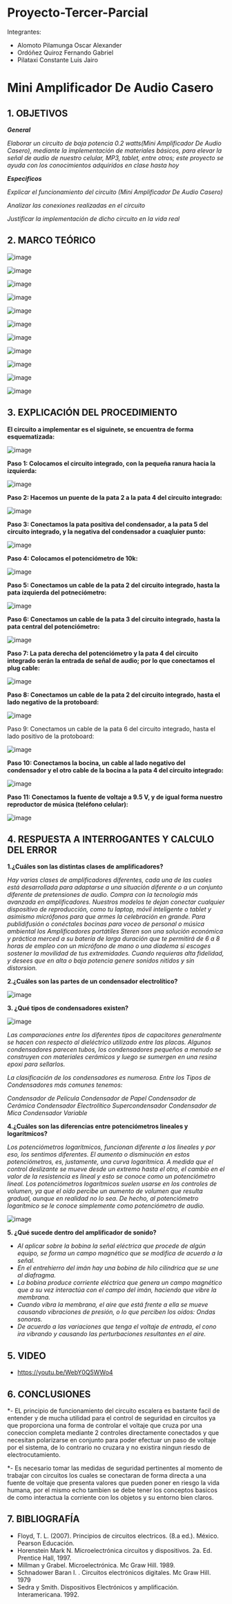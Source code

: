 # Proyecto-Tercer-Parcial
Integrantes:
- Alomoto Pilamunga Oscar Alexander
- Ordóñez Quiroz Fernando Gabriel
- Pilataxi Constante Luis Jairo

# Mini Amplificador De Audio Casero

## 1. OBJETIVOS

***General***

*Elaborar un circuito de baja potencia 0.2 watts(Mini Amplificador De Audio Casero), mediante la implementación de materiales básicos, para elevar 
la señal de audio de nuestro celular, MP3, tablet, entre otros; este proyecto se ayuda con los conocimientos adquiridos en clase hasta hoy*

***Especificos***

*Explicar el funcionamiento del circuito (Mini Amplificador De Audio Casero)*

*Analizar las conexiones realizadas en el circuito*

*Justificar la implementación de dicho circuito en la vida real* 

## 2. MARCO TEÓRICO

![image](https://user-images.githubusercontent.com/104925648/221669720-5ad2da59-6af2-47be-9a92-f1c66064b505.png)

![image](https://user-images.githubusercontent.com/104925648/221669784-e8c9ad65-1a88-4bfd-81e4-daaca05dffb7.png)

![image](https://user-images.githubusercontent.com/104925648/221669844-440cc6e6-7441-4189-b896-df8277de0aec.png)

![image](https://user-images.githubusercontent.com/104925648/221669935-e71542f3-a803-4a07-96b7-6e0d2b76140e.png)

![image](https://user-images.githubusercontent.com/104925648/221670035-9956a324-c1a4-4a01-ab1f-26bbee692cd1.png)

![image](https://user-images.githubusercontent.com/104925648/221670073-8ef1220e-bb7f-40b7-a380-cd2a63d785e2.png)

![image](https://user-images.githubusercontent.com/104925648/221670121-bdba6594-52c9-425f-9814-35e1efabcc95.png)

![image](https://user-images.githubusercontent.com/104925648/221670155-e34cc788-f7bc-442c-b152-d2c9d00f8e9c.png)

![image](https://user-images.githubusercontent.com/104925648/221670197-a3539374-1b8b-4df7-87d9-23ce6d2bf285.png)

![image](https://user-images.githubusercontent.com/104925648/221670244-229eb53f-cc92-4281-bb5a-09f8f9b0c118.png)

![image](https://user-images.githubusercontent.com/104925648/221670293-0903c6cc-8292-401e-9004-76125bb3fd94.png)

## 3. EXPLICACIÓN DEL PROCEDIMIENTO

**El circuito a implementar es el siguinete, se encuentra de forma esquematizada:**

![image](https://user-images.githubusercontent.com/104925648/221745108-94bdc590-05a3-4eb0-b63a-b0c3e77f8834.png)

**Paso 1: Colocamos el circuito integrado, con la pequeña ranura hacia la izquierda:**

![image](https://user-images.githubusercontent.com/104925648/221748628-cea0964a-5b29-409e-a1fb-8c8837f6537e.png)

**Paso 2: Hacemos un puente de la pata 2 a la pata 4 del circuito integrado:**

![image](https://user-images.githubusercontent.com/104925648/221747125-3e93032a-404a-4d4a-b9cf-d578f27b17af.png)

**Paso 3: Conectamos la pata positiva del condensador, a la pata 5 del circuito integrado, y la negativa del condensador a cuaqluier punto:**

![image](https://user-images.githubusercontent.com/104925648/221747896-3d17c106-a500-4f34-a049-7fcec0fe6c0b.png)

**Paso 4: Colocamos el potenciómetro de 10k:**

![image](https://user-images.githubusercontent.com/104925648/221748797-ed8ae675-2e28-4812-9cc1-94e040e3a639.png)

**Paso 5: Conectamos un cable de la pata 2 del circuito integrado, hasta la pata izquierda del potneciómetro:**

![image](https://user-images.githubusercontent.com/104925648/221749453-63a375d0-158e-4161-ac53-a34fa8fc4f6d.png)

**Paso 6: Conectamos un cable de la pata 3 del circuito integrado, hasta la pata central del potenciómetro:**

![image](https://user-images.githubusercontent.com/104925648/221750152-b054e4f8-b3d1-4e09-9418-8a40a44ad026.png)

**Paso 7: La pata derecha del potenciómetro y la pata 4 del circuito integrado serán la entrada de señal de audio; por lo que conectamos el plug cable:**

![image](https://user-images.githubusercontent.com/104925648/221751505-4b63a6fb-82bd-4367-af96-b326464556a6.png)

**Paso 8: Conectamos un cable de la pata 2 del circuito integrado, hasta el lado negativo de la protoboard:**

![image](https://user-images.githubusercontent.com/104925648/221752329-568d1890-816f-4388-a6e8-25a5661bdd00.png)

Paso 9: Conectamos un cable de la pata 6 del circuito integrado, hasta el lado positivo de la protoboard:

![image](https://user-images.githubusercontent.com/104925648/221752747-272a47c9-5bc7-488c-87ef-0a1dc3d4e7dd.png)

**Paso 10: Conectamos la bocina, un cable al lado negativo del condensador y el otro cable de la bocina a la pata 4 del circuito integrado:**

![image](https://user-images.githubusercontent.com/104925648/221753597-68adff3d-362f-4850-b313-202312e56ef8.png)

**Paso 11: Conectamos la fuente de voltaje a 9.5 V, y de igual forma nuestro reproductor de música (teléfono celular):**

![image](https://user-images.githubusercontent.com/104925648/221756047-6af0fc20-1dcb-49c5-ab61-43b7118c5e4a.png)



## 4. RESPUESTA A INTERROGANTES Y CALCULO DEL ERROR

**1.¿Cuáles son las distintas clases de amplificadores?**

*Hay varias clases de amplificadores diferentes, cada una de las cuales está desarrollada para adaptarse a una situación diferente o a 
un conjunto diferente de pretensiones de audio. Compra con la tecnología más avanzada en amplificadores. Nuestros modelos te dejan conectar 
cualquier dispositivo de reproducción, como tu laptop, móvil inteligente o tablet y asimismo micrófonos para que armes la celebración en grande. 
Para publidifusión o conéctales bocinas para voceo de personal o música ambiental los Amplificadores portátiles Steren son una solución económica 
y práctica merced a su batería de larga duración que te permitirá de 6 a 8 horas de empleo con un micrófono de mano o una diadema si escoges sostener 
la movilidad de tus extremidades. Cuando requieras alta fidelidad, y desees que en alta o baja potencia genere sonidos nitidos y sin distorsion.*

**2.¿Cuáles son las partes de un condensador electrolítico?**

![image](https://user-images.githubusercontent.com/104925648/221743039-f7425d1e-a547-4f07-90a0-aaaa64ccf9d8.png)

**3. ¿Qué tipos de condensadores existen?**

![image](https://user-images.githubusercontent.com/104925648/221743385-de867f25-e012-4e96-a3ef-c547ae970c9c.png)

*Las comparaciones entre los diferentes tipos de capacitores generalmente se hacen con respecto al dieléctrico utilizado entre las placas.
Algunos condensadores parecen tubos, los condensadores pequeños a menudo se construyen con materiales cerámicos y luego se sumergen en una 
resina epoxi para sellarlos.*

*La clasificación de los condensadores es numerosa. Entre los Tipos de Condensadores más comunes tenemos:*

*Condensador de Película
Condensador de Papel
Condensador de Cerámica
Condensador Electrolítico
Supercondensador
Condensador de Mica
Condensador Variable*

**4.¿Cuáles son las diferencias entre potenciómetros lineales y logarítmicos?**

*Los potenciómetros logarítmicos, funcionan diferente a los lineales y por eso, los sentimos diferentes. 
El aumento o disminución en estos potenciómetros, es, justamente, una curva logarítmica.
A medida que el control deslizante se mueve desde un extremo hasta el otro, el cambio en el valor de la resistencia es lineal y 
esto se conoce como un potenciómetro lineal.
Los potenciómetros logarítmicos suelen usarse en los controles de volumen, ya que el oído percibe un aumento de volumen que resulta gradual, 
aunque en realidad no lo sea. De hecho, al potenciómetro logarítmico se le conoce simplemente como potenciómetro de audio.*

![image](https://user-images.githubusercontent.com/104925648/221743948-7cdf5748-e433-400a-acab-8a28ffd8a6b7.png)

**5. ¿Qué sucede dentro del amplificador de sonido?**

- *Al aplicar sobre la bobina la señal eléctrica que procede de algún equipo, se forma un campo magnético que se modifica de acuerdo a la señal.*
- *En el entrehierro del imán hay una bobina de hilo cilíndrica que se une al diafragma.*
- *La bobina produce corriente eléctrica que genera un campo magnético que a su vez interactúa con el campo del imán, haciendo que vibre la membrana.*
- *Cuando vibra la membrana, el aire que está frente a ella se mueve causando vibraciones de presión, o lo que perciben los oídos: Ondas sonoras.*
- *De acuerdo a las variaciones que tenga el voltaje de entrada, el cono ira vibrando y causando las perturbaciones resultantes en el aire.*

## 5. VIDEO

- https://youtu.be/WebY0Q5WWo4

## 6. CONCLUSIONES

*- EL principio de funcionamiento del circuito escalera es bastante facil de entender y de mucha utilidad para el control de seguridad en circuitos ya que proporciona una forma de controlar el voltaje que cruza por una coneccion completa mediante 2 controles directamente conectados y que necesitan polarizarse en conjunto para poder efectuar un paso de voltaje por el sistema, de lo contrario no cruzara y no existira ningun riesdo de electrocutamiento.

*- Es necesario tomar las medidas de seguridad pertinentes al momento de trabajar con circuitos los cuales se conectaran de forma directa a una fuente de voltaje que presenta valores que pueden poner en riesgo la vida humana, por el mismo echo tambien se debe tener los conceptos basicos de como interactua la corriente con los objetos y su entorno bien claros. 

## 7. BIBLIOGRAFÍA

- Floyd, T. L. (2007). Principios de circuitos electricos. (8.a ed.). México. Pearson Educación.
- Horenstein Mark N. Microelectrónica circuitos y dispositivos. 2a. Ed. Prentice Hall, 1997.
- Millman y Grabel. Microelectrónica. Mc Graw Hill. 1989.
- Schnadower Baran I. . Circuitos electrónicos digitales. Mc Graw Hill. 1979
- Sedra y Smith. Dispositivos Electrónicos y amplificación. Interamericana. 1992.
